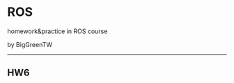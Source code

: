# ROS
homework&amp;practice in ROS course

by BigGreenTW

---
## HW6
[](https://youtu.be/cV2PwPAWOXM)
